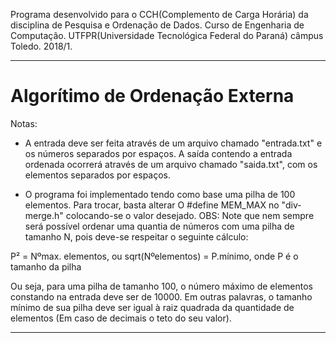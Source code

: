 Programa desenvolvido para o CCH(Complemento de Carga Horária) da disciplina de Pesquisa e Ordenação de Dados.
Curso de Engenharia de Computação.
UTFPR(Universidade Tecnológica Federal do Paraná) câmpus Toledo.
2018/1.

-----------------------------------------------------------------------------------------------------------------------
			
# Algorítimo de Ordenação Externa

Notas:
* A entrada deve ser feita através de um arquivo chamado "entrada.txt" e os números separados por espaços.
A saída contendo a entrada ordenada ocorrerá através de um arquivo chamado "saida.txt", com os elementos separados por espaços.

* O programa foi implementado tendo como base uma pilha de 100 elementos. 
Para trocar, basta alterar O #define MEM_MAX no "div-merge.h" colocando-se o valor desejado. 
OBS: Note que nem sempre será possível ordenar uma quantia de números com uma pilha de tamanho N, 
pois deve-se respeitar o seguinte cálculo: 

P² = Nºmax. elementos, ou
sqrt(Nºelementos) = P.mínimo,  onde P é o tamanho da pilha

Ou seja, para uma pilha de tamanho 100, o número máximo de elementos constando na entrada deve ser de 10000.
Em outras palavras, o tamanho mínimo de sua pilha deve ser igual à raiz quadrada da quantidade de elementos
(Em caso de decimais o teto do seu valor).

-----------------------------------------------------------------------------------------------------------------------




